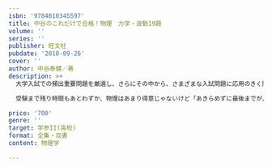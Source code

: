 ```yaml
---
isbn: '9784010345597'
title: 中谷のこれだけで合格！物理　力学・波動19題
volume: ''
series: ''
publisher: 旺文社
pubdate: '2018-09-26'
cover: ''
author: 中谷泰健／著
description: >+
  大学入試での頻出重要問題を厳選し、さらにその中から、さまざまな入試問題に応用のきく問題を抽出しました。短期間で解法指針や重要事項を身に着け、ていねいな解説を確実にマスターすれば、入試題に必要な実力が養えます。

  受験まで残り時間もあとわずか、物理はあまり得意じゃないけど「あきらめずに最後までがんばるぞ！」と決意した本気の受験生（あなた）を応援する短期集中型の問題集です。

price: '700'
genre: ''
target: 学参II(高校)
format: 全集・双書
content: 物理学

---
```

